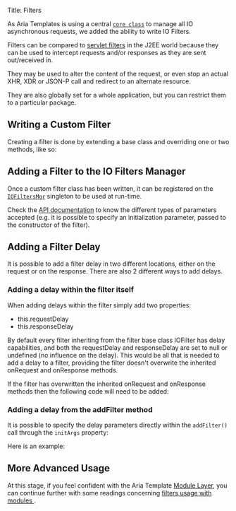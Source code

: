 Title: Filters


As Aria Templates is using a central <code>[core class](http://ariatemplates.com/api/#aria.core.IO)</code> to manage all IO asynchronous requests, we added the ability to write IO Filters.

Filters can be compared to [servlet filters](http://java.sun.com/products/servlet/Filters.html) in the J2EE world because they can be used to intercept requests and/or responses as they are sent out/received in.

They may be used to alter the content of the request, or even stop an actual XHR, XDR or JSON-P call and redirect to an alternate resource.

They are also globally set for a whole application, but you can restrict them to a particular package.

## Writing a Custom Filter

Creating a filter is done by extending a base class and overriding one or two methods, like so:


<script src='http://snippets.ariatemplates.com/snippets/github.com/ariatemplates/documentation-code/snippets/core/filters/IoFilter.js?lang=javascript&outdent=true'></script>

## Adding a Filter to the IO Filters Manager

Once a custom filter class has been written, it can be registered on the <code>[IOFiltersMgr](http://ariatemplates.com/api/#aria.core.IOFiltersMgr)</code> singleton to be used at run-time.

<script src='http://snippets.ariatemplates.com/snippets/github.com/ariatemplates/documentation-code/snippets/core/filters/MyFilterHelper.js?tag=attachFilter&lang=javascript&outdent=true'></script>


<script src='http://snippets.ariatemplates.com/snippets/github.com/ariatemplates/documentation-code/snippets/core/filters/MyFilterHelper.js?tag=detachFilter&lang=javascript&outdent=true'></script>

Check the [API documentation](http://ariatemplates.com/api/#aria.core.IOFiltersMgr:addFilter:method) to know the different types of parameters accepted (e.g. it is possible to specify an initialization parameter, passed to the constructor of the filter).

## Adding a Filter Delay

It is possible to add a filter delay in two different locations, either on the request or on the response.
There are also 2 different ways to add delays.

### Adding a delay within the filter itself

When adding delays within the filter simply add two properties:

* this.requestDelay
* this.responseDelay

By default every filter inheriting from the filter base class IOFilter has delay capabilities, and both the requestDelay and responseDelay are set to null or undefined (no influence on the delay).  This would be all that is needed to add a delay to a filter, providing the filter doesn't overwrite the inherited onRequest and onResponse methods.

If the filter has overwritten the inherited onRequest and onResponse methods then the following code will need to be added:



<script src='http://snippets.ariatemplates.com/snippets/github.com/ariatemplates/documentation-code/snippets/core/filters/IoDelayFilter.js?tag=delayFilterConstructor&lang=javascript&outdent=true'></script>


<script src='http://snippets.ariatemplates.com/snippets/github.com/ariatemplates/documentation-code/snippets/core/filters/IoDelayFilter.js?tag=delayFilter&lang=javascript&outdent=true'></script>

### Adding a delay from the addFilter method

It is possible to specify the delay parameters directly within the `addFilter()` call through the `initArgs` property:


Here is an example:


<script src='http://snippets.ariatemplates.com/snippets/github.com/ariatemplates/documentation-code/snippets/core/filters/MyFilterHelper.js?tag=delayFilter&lang=javascript&outdent=true'></script>

## More Advanced Usage

At this stage, if you feel confident with the Aria Template [Module Layer](modules_layer_the_application_generator), you can continue further with some readings concerning [filters usage with modules ](modules_filters).